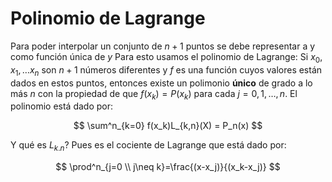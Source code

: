 # Polinomio de Lagrange

Para poder interpolar un conjunto de $n+1$ puntos se debe representar a y como función única de $y$
Para esto usamos el polinomio de Lagrange:
Si $x_0,x_1,\ldots x_n$ son $n+1$ números diferentes y $f$ es una función cuyos valores están dados en estos puntos, entonces existe un polimonio **único** de grado a lo más $n$ con la propiedad de que $f(x_k)=P(x_k)$ para cada $j=0,1,\dots,n$. El polinomio está dado por:

$$
\sum^n_{k=0} f(x_k)L_{k,n}(X) = P_n(x)
$$

Y qué es $L_{k.n}?$ Pues es el cociente de Lagrange que está dado por:

$$
\prod^n_{j=0 \\ j\neq k}=\frac{(x-x_j)}{(x_k-x_j)}
$$
